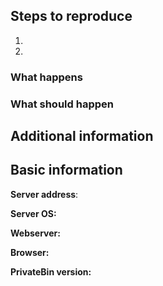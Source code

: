 <!-- This is a template for an bug report. If you would like to suggest a feature, feel free to delete the part below. -->

## Steps to reproduce
<!-- Tell us how to reproduce the problem. -->
1. 
2. 

### What happens


### What should happen


## Additional information
<!--
Here you can add screenshots. If the issue is e.g. a client-side issue (= an issue, which happens in your browser) press F12 and copy and paste the console output or add a screenshot.
If you have access to the server log files, also copy them here.
-->

## Basic information

<!-- If you use a public server (or a private server where you like to get more vists) enter the address of it here. -->
**Server address**: 

<!-- The Operation System of your server -->
**Server OS:** 

<!-- The webserver running on your server, preferrably including the version -->
**Webserver:** 

<!-- The version of your browser (when it is a client-side issue) -->
**Browser:** 

<!-- The version of PrivateBin, if you use an unstable version paste the commit hash or the GitHub link to the commit here (you can get it by running `git rev-parse HEAD`) -->
**PrivateBin version:** 
